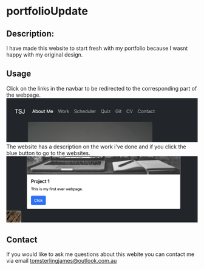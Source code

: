 # portfolioUpdate

## Description:
I have made this website to start fresh with my portfolio because I wasnt happy with my original design. 

## Usage
Click on the links in the navbar to be redirected to the corresponding part of the webpage. 
<img src="img/s1.png" alt="navbar">
The website has a description on the work i've done and if you click the blue button to go to the websites.
<img src="img/s2.png" alt="button">

## Contact
If you would like to ask me questions about this webite you can contact me via email 
tomsterlingjames@outlook.com.au